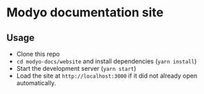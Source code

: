 # Modyo documentation site

## Usage

- Clone this repo
- `cd modyo-docs/website` and install dependencies (`yarn install`)
- Start the development server (`yarn start`)
- Load the site at `http://localhost:3000` if it did not already open automatically.
